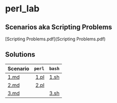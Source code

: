 # perl_lab

## Scenarios aka Scripting Problems

[Scripting Problems.pdf](Scripting Problems.pdf)

## Solutions

| Scenario               | `perl`         | `bash`         |
| :---                   | --:            | --:            |
| [1.md](1/scenario1.md) | [1.pl](1/1.pl) | [1.sh](1/1.sh) |
| [2.md](2/scenario2.md) | [2.pl](2/2.pl) |                |
| [3.md](3/scenario3.md) |                | [3.sh](3/3.sh) |
